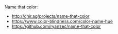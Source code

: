 Name that color:
  * http://chir.ag/projects/name-that-color
  * https://www.color-blindness.com/color-name-hue
  * https://github.com/ryanzec/name-that-color
